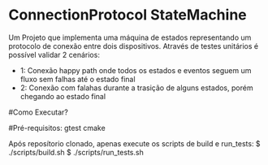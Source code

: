 # ConnectionProtocol StateMachine

Um Projeto que implementa uma máquina de estados representando um protocolo de conexão entre dois dispositivos.
Através de testes unitários é possível validar 2 cenários:
 - 1: Conexão happy path onde todos os estados e eventos seguem um fluxo sem falhas até o estado final
 - 2: Conexão com falahas durante a trasição de alguns estados, porém chegando ao estado final

#Como Executar?

#Pré-requisitos:
    gtest
    cmake

Após reposítorio clonado, apenas execute os scripts de build e run_tests:
$ ./scripts/build.sh
$ ./scripts/run_tests.sh